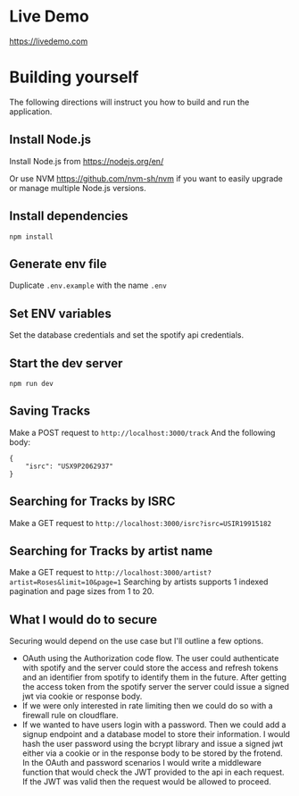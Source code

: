 # Live Demo
https://livedemo.com

# Building yourself
The following directions will instruct you how to build and run the application.

## Install Node.js
Install Node.js from <https://nodejs.org/en/>

Or use NVM <https://github.com/nvm-sh/nvm> if you want to easily upgrade or manage multiple Node.js versions.

## Install dependencies
```
npm install
```

## Generate env file
Duplicate `.env.example` with the name `.env`

## Set ENV variables
Set the database credentials and set the spotify api credentials.

## Start the dev server
```
npm run dev
```

## Saving Tracks
Make a POST request to `http://localhost:3000/track`
And the following body:
```
{
	"isrc": "USX9P2062937"
}
```

## Searching for Tracks by ISRC
Make a GET request to `http://localhost:3000/isrc?isrc=USIR19915182`

## Searching for Tracks by artist name
Make a GET request to `http://localhost:3000/artist?artist=Roses&limit=10&page=1`
Searching by artists supports 1 indexed pagination and page sizes from 1 to 20.

## What I would do to secure
Securing would depend on the use case but I'll outline a few options.
- OAuth using the Authorization code flow. The user could authenticate with spotify and the server could store the access and refresh tokens and an identifier from spotify to identify them in the future. After getting the access token from the spotify server the server could issue a signed jwt via cookie or response body.
- If we were only interested in rate limiting then we could do so with a firewall rule on cloudflare.
- If we wanted to have users login with a password. Then we could add a signup endpoint and a database model to store their information. I would hash the user password using the bcrypt library and issue a signed jwt either via a cookie or in the response body to be stored by the frotend.
In the OAuth and password scenarios I would write a middleware function that would check the JWT provided to the api in each request. If the JWT was valid then the request would be allowed to proceed.